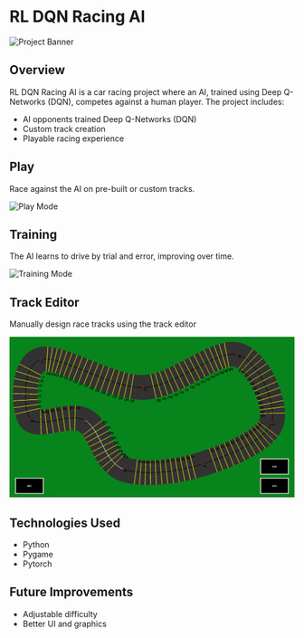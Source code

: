 # RL DQN Racing AI

![Project Banner](path/to/banner_image.png)

## Overview
RL DQN Racing AI is a car racing project where an AI, trained using Deep Q-Networks (DQN), competes against a human player. The project includes:
- AI opponents trained Deep Q-Networks (DQN)
- Custom track creation
- Playable racing experience

## Play 
Race against the AI on pre-built or custom tracks.

![Play Mode](Assets/Images/)

## Training
The AI learns to drive by trial and error, improving over time.

![Training Mode](Assets/Images/)

## Track Editor
Manually design race tracks using the track editor

![Track Creation Mode](Assets/Images/TrackEditor.png)

## Technologies Used
- Python
- Pygame
- Pytorch

## Future Improvements
- Adjustable difficulty
- Better UI and graphics